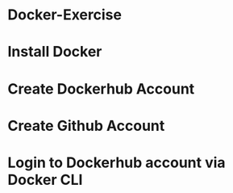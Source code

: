 # Docker-Exercise

# Install Docker

# Create Dockerhub Account

# Create Github Account

# Login to Dockerhub account via Docker CLI
